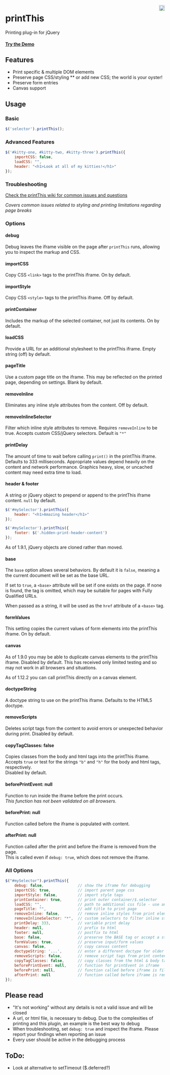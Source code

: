 
<a href="https://badge.fury.io/js/print-this"><img src="https://badge.fury.io/js/print-this.svg" alt="npm version" height="18" align="right"></a>

# printThis
Printing plug-in for jQuery
#### [Try the Demo](https://jasonday.github.io/printThis/)


## Features
* Print specific & multiple DOM elements
* Preserve page CSS/styling
** or add new CSS; the world is your oyster!
* Preserve form entries
* Canvas support


## Usage
### Basic
```javascript
$('selector').printThis();
```

### Advanced Features
```javascript
$('#kitty-one, #kitty-two, #kitty-three').printThis({
    importCSS: false,
    loadCSS: "",
    header: "<h1>Look at all of my kitties!</h1>"
});
```

### Troubleshooting
[Check the printThis wiki for common issues and questions](https://github.com/jasonday/printThis/wiki)

*Covers common issues related to styling and printing limitations regarding page breaks*


### Options

#### debug
Debug leaves the iframe visible on the page after `printThis` runs, allowing you to inspect the markup and CSS.

#### importCSS
Copy CSS `<link>` tags to the printThis iframe. On by default.

#### importStyle
Copy CSS `<style>` tags to the printThis iframe. Off by default.

#### printContainer
Includes the markup of the selected container, not just its contents. On by default.

#### loadCSS
Provide a URL for an additional stylesheet to the printThis iframe. Empty string (off) by default.

#### pageTitle
Use a custom page title on the iframe. This may be reflected on the printed page, depending on settings. Blank by default.

#### removeInline
Eliminates any inline style attributes from the content. Off by default.

#### removeInlineSelector
Filter which inline style attributes to remove. Requires `removeInline` to be true.
Accepts custom CSS/jQuery selectors. Default is `"*"`

#### printDelay
The amount of time to wait before calling `print()` in the printThis iframe. Defaults to 333 milliseconds.
Appropriate values depend heavily on the content and network performance. Graphics heavy, slow, or uncached content may need extra time to load.

#### header & footer
A string or jQuery object to prepend or append to the printThis iframe content. `null` by default.

```javascript
$('#mySelector').printThis({
    header: "<h1>Amazing header</h1>"
});

$('#mySelector').printThis({
    footer: $('.hidden-print-header-content')
});
```

As of 1.9.1, jQuery objects are cloned rather than moved.

#### base
The `base` option allows several behaviors.
By default it is `false`, meaning a the current document will be set as the base URL.  

If set to `true`, a `<base>` attribute will be set if one exists on the page.
If none is found, the tag is omitted, which may be suitable for pages with Fully Qualified URLs.

When passed as a string, it will be used as the `href` attribute of a `<base>` tag.

#### formValues
This setting copies the current values of form elements into the printThis iframe. On by default.

#### canvas
As of 1.9.0 you may be able to duplicate canvas elements to the printThis iframe. Disabled by default.
This has received only limited testing and so may not work in all browsers and situations.

As of 1.12.2 you can call printThis directly on a canvas element.

#### doctypeString
A doctype string to use on the printThis iframe. Defaults to the HTML5 doctype.

#### removeScripts
Deletes script tags from the content to avoid errors or unexpected behavior during print. Disabled by default.

#### copyTagClasses: false
Copies classes from the body and html tags into the printThis iframe.  
Accepts `true` or test for the strings `"b"` and `"h"` for the body and html tags, respectively.  
Disabled by default. 

#### beforePrintEvent: null
Function to run inside the iframe before the print occurs.  
*This function has not been validated on all browsers.*

#### beforePrint: null
Function called before the iframe is populated with content.

#### afterPrint: null
Function called after the print and before the iframe is removed from the page.  
This is called even if `debug: true`, which does not remove the iframe.

### All Options
```javascript
$("#mySelector").printThis({
    debug: false,               // show the iframe for debugging
    importCSS: true,            // import parent page css
    importStyle: false,         // import style tags
    printContainer: true,       // print outer container/$.selector
    loadCSS: "",                // path to additional css file - use an array [] for multiple
    pageTitle: "",              // add title to print page
    removeInline: false,        // remove inline styles from print elements
    removeInlineSelector: "*",  // custom selectors to filter inline styles. removeInline must be true
    printDelay: 333,            // variable print delay
    header: null,               // prefix to html
    footer: null,               // postfix to html
    base: false,                // preserve the BASE tag or accept a string for the URL
    formValues: true,           // preserve input/form values
    canvas: false,              // copy canvas content
    doctypeString: '...',       // enter a different doctype for older markup
    removeScripts: false,       // remove script tags from print content
    copyTagClasses: false,      // copy classes from the html & body tag
    beforePrintEvent: null,     // function for printEvent in iframe
    beforePrint: null,          // function called before iframe is filled
    afterPrint: null            // function called before iframe is removed
});
```

## Please read
* "It's not working" without any details is not a valid issue and will be closed
* A url, or html file, is necessary to debug. Due to the complexities of printing and this plugin, an example is the best way to debug
* When troubleshooting, set `debug: true` and inspect the iframe. Please report your findings when reporting an issue
* Every user should be active in the debugging process

## ToDo:
* Look at alternative to setTimeout ($.deferred?)
